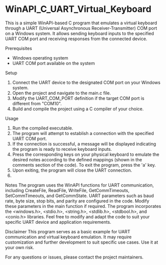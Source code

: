 # WinAPI_C_UART_Virtual_Keyboard
This is a simple WinAPI-based C program that emulates a virtual keyboard through a UART (Universal Asynchronous Receiver-Transmitter) COM port on a Windows system. It allows sending keyboard inputs to the specified UART COM port and receiving responses from the connected device.

Prerequisites
- Windows operating system
- UART COM port available on the system 

Setup
1. Connect the UART device to the designated COM port on your Windows system.
2. Open the project and navigate to the main.c file.
3. Modify the UART_COM_PORT definition if the target COM port is different from "COM10".
4. Build and compile the project using a C compiler of your choice.

Usage
1. Run the compiled executable.
2. The program will attempt to establish a connection with the specified UART COM port.
3. If the connection is successful, a message will be displayed indicating the program is ready to receive keyboard inputs.
4. Press the corresponding keys on your physical keyboard to emulate the desired notes according to the defined mappings (shown in the comments section of the code).
To exit the program, press the 'a' key.
5. Upon exiting, the program will close the UART connection.
6. 
Notes
The program uses the WinAPI functions for UART communication, including CreateFile, ReadFile, WriteFile, GetCommTimeouts, SetCommTimeouts, and GetCommState.
UART parameters such as baud rate, byte size, stop bits, and parity are configured in the code. Modify these parameters in the main function if required.
The program incorporates the <windows.h>, <stdio.h>, <string.h>, <stdlib.h>, <stdbool.h>, and <conio.h> libraries.
Feel free to modify and adapt the code to suit your specific UART device and application requirements.

Disclaimer
This program serves as a basic example for UART communication and virtual keyboard emulation. It may require customization and further development to suit specific use cases. Use it at your own risk.

For any questions or issues, please contact the project maintainers.
